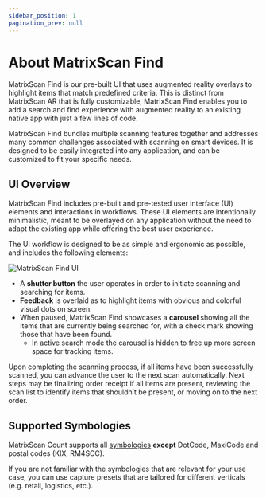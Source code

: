 ```yaml
---
sidebar_position: 1
pagination_prev: null
---
```


# About MatrixScan Find

MatrixScan Find is our pre-built UI that uses augmented reality overlays to highlight items that match predefined criteria. This is distinct from MatrixScan AR that is fully customizable, MatrixScan Find enables you to add a search and find experience with augmented reality to an existing native app with just a few lines of code.

MatrixScan Find bundles multiple scanning features together and addresses many common challenges associated with scanning on smart devices. It is designed to be easily integrated into any application, and can be customized to fit your specific needs.

## UI Overview

MatrixScan Find includes pre-built and pre-tested user interface (UI) elements and interactions in workflows. These UI elements are intentionally minimalistic, meant to be overlayed on any application without the need to adapt the existing app while offering the best user experience.

The UI workflow is designed to be as simple and ergonomic as possible, and includes the following elements:

![MatrixScan Find UI](/img/matrixscan-find/ui-overview.png)

- A **shutter button** the user operates in order to initiate scanning and searching for items.
- **Feedback** is overlaid as to highlight items with obvious and colorful visual dots on screen.
- When paused, MatrixScan Find showcases a **carousel** showing all the items that are currently being searched for, with a check mark showing those that have been found.
    - In active search mode the carousel is hidden to free up more screen space for tracking items.

Upon completing the scanning process, if all items have been successfully scanned, you can advance the user to the next scan automatically. Next steps may be finalizing order receipt if all items are present, reviewing the scan list to identify items that shouldn’t be present, or moving on to the next order.

## Supported Symbologies

MatrixScan Count supports all [symbologies](../../../barcode-symbologies.md) **except** DotCode, MaxiCode and postal codes (KIX, RM4SCC).

If you are not familiar with the symbologies that are relevant for your use case, you can use capture presets that are tailored for different verticals (e.g. retail, logistics, etc.).
